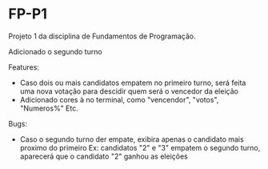 # FP-P1
Projeto 1 da disciplina de Fundamentos de Programação.

Adicionado o segundo turno

Features:
- Caso dois ou mais candidatos empatem no primeiro turno, será feita uma nova votação para descidir quem será o vencedor da eleição
- Adicionado cores à no terminal, como "vencendor", "votos", "Numeros%" Etc.

Bugs:
- Caso o segundo turno der empate, exibira apenas o candidato mais proximo do primeiro
Ex: candidatos "2" e "3" empatem o segundo turno, aparecerá que o candidato "2" ganhou as eleições
